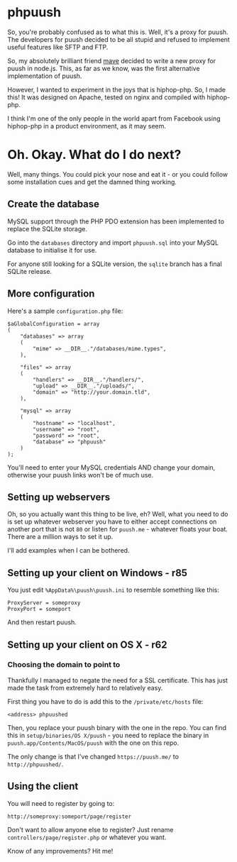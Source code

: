 # phpuush

So, you're probably confused as to what this is. Well, it's a proxy for puush. The developers for puush decided to be all stupid and refused to implement useful features like SFTP and FTP.

So, my absolutely brilliant friend [mave](https://github.com/mave) decided to write a new proxy for puush in node.js. This, as far as we know, was the first alternative implementation of puush.

However, I wanted to experiment in the joys that is hiphop-php. So, I made this! It was designed on Apache, tested on nginx and compiled with hiphop-php.

I think I'm one of the only people in the world apart from Facebook using hiphop-php in a product environment, as it may seem.

# Oh. Okay. What do I do next?

Well, many things. You could pick your nose and eat it - or you could follow some installation cues and get the damned thing working.

## Create the database

MySQL support through the PHP PDO extension has been implemented to replace the SQLite storage. 

Go into the `databases` directory and import `phpuush.sql` into your MySQL database to initialise it for use.

For anyone still looking for a SQLite version, the `sqlite` branch has a final SQLite release.

## More configuration

Here's a sample `configuration.php` file:

    $aGlobalConfiguration = array
	(
		"databases" => array
		(
			"mime" => __DIR__."/databases/mime.types",
		),
		
		"files" => array
		(
			"handlers" => __DIR__."/handlers/",
			"upload" => __DIR__."/uploads/",
			"domain" => "http://your.domain.tld",
		),
		
		"mysql" => array
		(
			"hostname" => "localhost",
			"username" => "root",
			"password" => "root",
			"database" => "phpuush"
		)
	);

You'll need to enter your MySQL credentials AND change your domain, otherwise your puush links won't be of much use.

## Setting up webservers

Oh, so you actually want this thing to be live, eh? Well, what you need to do is set up whatever webserver you have to either accept connections on another port that is not `80` or listen for `puush.me` - whatever floats your boat. There are a million ways to set it up.

I'll add examples when I can be bothered.

## Setting up your client on Windows - r85

You just edit `%AppData%\puush\puush.ini` to resemble something like this:

    ProxyServer = someproxy
    ProxyPort = someport

And then restart puush.

## Setting up your client on OS X - r62

### Choosing the domain to point to

Thankfully I managed to negate the need for a SSL certificate. This has just made the task from extremely hard to relatively easy.

First thing you have to do is add this to the `/private/etc/hosts` file:

    <address> phpuushed

Then, you replace your puush binary with the one in the repo. You can find this in
`setup/binaries/OS X/puush` - you need to replace the binary in
`puush.app/Contents/MacOS/puush` with the one on this repo.

The only change is that I've changed `https://puush.me/` to `http://phpuushed/`.

## Using the client

You will need to register by going to:

`http://someproxy:someport/page/register`

Don't want to allow anyone else to register? Just rename `controllers/page/register.php` or whatever you want.

Know of any improvements? Hit me!